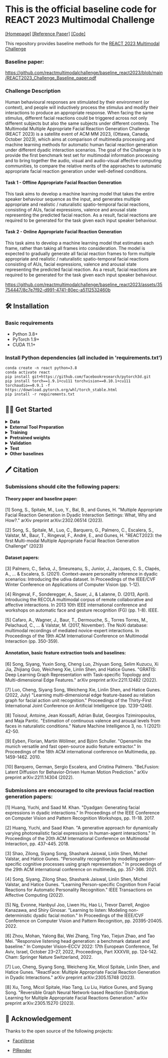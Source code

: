 # This is the official baseline code for REACT 2023 Multimodal Challenge
[[Homepage]](https://sites.google.com/cam.ac.uk/react2023/home)  [[Reference Paper]](https://arxiv.org/abs/2302.06514) [[Code]](https://github.com/reactmultimodalchallenge/baseline_react2023)

This repository provides baseline methods for the [REACT 2023 Multimodal Challenge](https://sites.google.com/cam.ac.uk/react2023/home)

### Baseline paper:
https://github.com/reactmultimodalchallenge/baseline_react2023/blob/main/REACT2023_Challenge_Baseline_paper.pdf

### Challenge Description
Human behavioural responses are stimulated by their environment (or context), and people will inductively process the stimulus and modify their interactions to produce an appropriate response. When facing the same stimulus, different facial reactions could be triggered across not only different subjects but also the same subjects under different contexts. The Multimodal Multiple Appropriate Facial Reaction Generation Challenge (REACT 2023) is a satellite event of ACM MM 2023, (Ottawa, Canada, October 2023), which aims at comparison of multimedia processing and machine learning methods for automatic human facial reaction generation under different dyadic interaction scenarios. The goal of the Challenge is to provide the first benchmark test set for multimodal information processing and to bring together the audio, visual and audio-visual affective computing communities, to compare the relative merits of the approaches to automatic appropriate facial reaction generation under well-defined conditions. 


#### Task 1 - Offline Appropriate Facial Reaction Generation
This task aims to develop a machine learning model that takes the entire speaker behaviour sequence as the input, and generates multiple appropriate and realistic / naturalistic spatio-temporal facial reactions, consisting of AUs, facial expressions, valence and arousal state representing the predicted facial reaction. As a result,  facial reactions are required to be generated for the task given each input speaker behaviour. 


#### Task 2 - Online Appropriate Facial Reaction Generation
This task aims to develop a machine learning model that estimates each frame, rather than taking all frames into consideration. The model is expected to gradually generate all facial reaction frames to form multiple appropriate and realistic / naturalistic spatio-temporal facial reactions consisting of AUs, facial expressions, valence and arousal state representing the predicted facial reaction. As a result,  facial reactions are required to be generated for the task given each input speaker behaviour. 


https://github.com/reactmultimodalchallenge/baseline_react2023/assets/35754447/8c7e7f92-d991-4741-80ec-a5112532460b

## 🛠️ Installation

### Basic requirements

- Python 3.8+ 
- PyTorch 1.9+
- CUDA 11.1+ 

### Install Python dependencies (all included in 'requirements.txt')

```shell
conda create -n react python=3.8
conda activate react
pip install git+https://github.com/facebookresearch/pytorch3d.git
pip install torch==1.9.1+cu111 torchvision==0.10.1+cu111 torchaudio==0.9.1 -f https://download.pytorch.org/whl/torch_stable.html
pip install -r requirements.txt
```


## 👨‍🏫 Get Started 

<details><summary> <b> Data </b> </summary>
<p>
 
**Challenge Data Description:**
- The REACT 2023 Multimodal Challenge Dataset is a compilation of recordings from the following three publicly available datasets for studying dyadic interactions: [NOXI](https://dl.acm.org/doi/10.1145/3136755.3136780), [RECOLA](https://ieeexplore.ieee.org/document/6553805) and [UDIVA](https://www.computer.org/csdl/proceedings-article/wacvw/2021/196700a001/1sZ3sn1GBxe). 

- Participants can apply for the data at our [Homepage](https://sites.google.com/cam.ac.uk/react2023/home).
   
**Data organization (`data/`) is listed below:**
```data/partition/modality/site/chat_index/person_index/clip_index/actual_data_files```
The example of data structure.
```
data
├── test
├── val
├── train
   ├── Video_files
       ├── NoXI
           ├── 010_2016-03-25_Paris
               ├── Expert_video
               ├── Novice_video
                   ├── 1
                       ├── 1.png
                       ├── ....
                       ├── 751.png
                   ├── ....
           ├── ....
       ├── RECOLA
       ├── UDIVA
   ├── Audio_files
       ├── NoXI
       ├── RECOLA
           ├── group-1
               ├── P25 
               ├── P26
                   ├── 1.wav
                   ├── ....
           ├── group-2
           ├── group-3
       ├── UDIVA
   ├── Emotion
       ├── NoXI
       ├── RECOLA
           ├── group-1
               ├── P25 
               ├── P26
                   ├── 1.csv
                   ├── ....
           ├── group-2
           ├── group-3
       ├── UDIVA
   ├── 3D_FV_files
       ├── NoXI
       ├── RECOLA
           ├── group-1
               ├── P25 
               ├── P26
                   ├── 1.npy
                   ├── ....
           ├── group-2
           ├── group-3
       ├── UDIVA
            
```
 
- The task is to predict one role's reaction ('Expert' or 'Novice',  'P25' or 'P26'....) to the other ('Novice' or 'Expert',  'P26' or 'P25'....).
- 3D_FV_files involve extracted 3DMM coefficients (including expression (52 dim), angle (3 dim) and translation (3 dim) coefficients.
- The frame rate of processed videos in each site is 25 (fps = 25), height = 256, width = 256. And each video clip has 751 frames (about 30s), The samping rate of audio files is 44100. 
- The csv files for baseline training and validation dataloader are now avaliable at 'data/train.csv' and 'data/val.csv'
 
 
</p>
</details>



<details><summary> <b> External Tool Preparation </b> </summary>
<p>

We use 3DMM coefficients to represent a 3D listener or speaker, and for further 3D-to-2D frame rendering. 
 
The baselines leverage [3DMM model](https://github.com/LizhenWangT/FaceVerse) to extract 3DMM coefficients, and render 3D facial reactions.  

- You should first download 3DMM (FaceVerse version 2 model) at this [page](https://github.com/LizhenWangT/FaceVerse) 
 
  and then put it in the folder (`external/FaceVerse/data/`).
 
  We provide our extracted 3DMM coefficients (which are used for our baseline visualisation) at [Google Drive] (https://drive.google.com/drive/folders/1RrTytDkkq520qUUAjTuNdmS6tCHQnqFu). 

  We also provide the mean_face, std_face and reference_full of 3DMM coefficients at [Google Drive](https://drive.google.com/drive/folders/1uVOOJzY3p2XjDESwH4FCjGO8epO7miK4). Please put them in the folder (`external/FaceVerse/`).

 
Then, we use a 3D-to-2D tool [PIRender](https://github.com/RenYurui/PIRender) to render final 2D facial reaction frames.
 
- We re-trained the PIRender, and the well-trained model is provided at the [checkpoint](https://drive.google.com/drive/folders/1Ys1u0jxVBxrmQZrcrQbm8tagOPNxrTUA). Please put it in the folder (`external/PIRender/`).
   
</p>
</details>


<details><summary> <b> Training </b>  </summary>
<p>
 
 <b>Trans-VAE</b>
- Running the following shell can start training Trans-VAE baseline:
 ```shell
 python train.py --batch-size 4  --gpu-ids 0  -lr 0.00001  --kl-p 0.00001 -e 50  -j 12  --outdir results/train_offline 
 ```
 &nbsp; or 
 
  ```shell
 python train.py --batch-size 4  --gpu-ids 0  -lr 0.00001  --kl-p 0.00001 -e 50  -j 12  --window-size 16 --outdir results/train_offline 
 ```
 
 <b>BeLFusion</b>
 - First train the variational autoencoder (VAE):
```shell
python train_belfusion.py config=config/1_belfusion_vae.yaml name=All_VAEv2_W50
```
 
 - Once finished, you will be able to train the offline/online variants of BeLFusion with the desired value for k:
```shell
python train_belfusion.py config=config/2_belfusion_ldm.yaml name=<NAME> arch.args.k=<INT (1 or 10)> arch.args.online=<BOOL>
```

 
</p>
</details>

<details><summary> <b> Pretrained weights </b>  </summary>
 If you would rather skip training, download the following checkpoints and put them inside the folder './results'.
<p>
 
 <b>Trans-VAE</b>: [download](https://drive.google.com/drive/folders/1tyLQnQj1e2SMArBkc3gHDZVHwSr_GEod?usp=share_link)
 
 <b>BeLFusion</b>: [download](https://ubarcelona-my.sharepoint.com/:f:/g/personal/germanbarquero_ub_edu/EvF9K27g_DFPp2MS_8OqkmwBYGzUKs7J3QmkidbRLVSt6Q?e=WCJ2JU)
 
</details>

<details><summary> <b> Validation </b>  </summary>
<p>
 Follow this to evaluate Trans-VAE or BeLFusion after training, or downloading the pretrained weights.
 
- Before validation, run the following script to get the martix (defining appropriate neighbours in val set):
 ```shell
 cd tool
 python matrix_split.py --dataset-path ./data --partition val
 ```
&nbsp;  Please put files (`data_indices.csv`, `Approprirate_facial_reaction.npy` and `val.csv`) in the folder `./data/`.
  
- Then, evaluate a trained model on val set and run:

 ```shell
python evaluate.py  --resume ./results/train_offline/best_checkpoint.pth  --gpu-ids 1  --outdir results/val_offline --split val
```
 
&nbsp; or
 
```shell
python evaluate.py  --resume ./results/train_online/best_checkpoint.pth  --gpu-ids 1  --online --outdir results/val_online --split val
```
 
- For computing FID (FRRea), run the following script:

```
python -m pytorch_fid  ./results/val_offline/fid/real  ./results/val_offline/fid/fake
```
</p>
</details>




<details><summary> <b> Test </b>  </summary>
<p>
 Follow this to evaluate Trans-VAE or BeLFusion after training, or downloading the pretrained weights.
 
- Before testing, run the following script to get the martix (defining appropriate neighbours in test set):
 ```shell
 cd tool
 python matrix_split.py --dataset-path ./data --partition test
 ```
&nbsp;  Please put files (`data_indices.csv`, `Approprirate_facial_reaction.npy` and `test.csv`) in the folder `./data/`.
  
- Then, evaluate a trained model on test set and run:

 ```shell
python evaluate.py  --resume ./results/train_offline/best_checkpoint.pth  --gpu-ids 1  --outdir results/test_offline --split test
```
 
&nbsp; or
 
```shell
python evaluate.py  --resume ./results/train_online/best_checkpoint.pth  --gpu-ids 1  --online --outdir results/test_online --split test
```

 
- For computing FID (FRRea), run the following script:

```
python -m pytorch_fid  ./results/test_offline/fid/real  ./results/test_offline/fid/fake
```
</p>
</details>



<details><summary> <b> Other baselines </b>  </summary>
<p>
 
- Run the following script to sequentially evaluate the naive baselines presented in the paper:
 ```shell
 python run_baselines.py --split SPLIT
 ```
 SPLIT can be `val` or `test`.
</p>
</details>



## 🖊️ Citation

### Submissions should cite the following papers:

#### Theory paper and baseline paper:

[1] Song, S., Spitale, M., Luo, Y., Bal, B., and Gunes, H. "Multiple Appropriate Facial Reaction Generation in Dyadic Interaction Settings: What, Why and How?." arXiv preprint arXiv:2302.06514 (2023).

[2] Song, S., Spitale, M., Luo, C., Barquero, G., Palmero, C., Escalera, S., Valstar, M., Baur, T., Ringeval, F.,  André, E., and Gunes, H. "REACT2023: the first Multi-modal Multiple Appropriate Facial Reaction Generation Challenge" (2023)

#### Dataset papers:

[3] Palmero, C., Selva, J., Smeureanu, S., Junior, J., Jacques, C. S., Clapés, A., ... & Escalera, S. (2021). Context-aware personality inference in dyadic scenarios: Introducing the udiva dataset. In Proceedings of the IEEE/CVF Winter Conference on Applications of Computer Vision (pp. 1-12).

[4] Ringeval, F., Sonderegger, A., Sauer, J., & Lalanne, D. (2013, April). Introducing the RECOLA multimodal corpus of remote collaborative and affective interactions. In 2013 10th IEEE international conference and workshops on automatic face and gesture recognition (FG) (pp. 1-8). IEEE.

[5] Cafaro, A., Wagner, J., Baur, T., Dermouche, S., Torres Torres, M., Pelachaud, C., ... & Valstar, M. (2017, November). The NoXi database: multimodal recordings of mediated novice-expert interactions. In Proceedings of the 19th ACM International Conference on Multimodal Interaction (pp. 350-359).

#### Annotation, basic feature extraction tools and baselines:

[6] Song, Siyang, Yuxin Song, Cheng Luo, Zhiyuan Song, Selim Kuzucu, Xi Jia, Zhijiang Guo, Weicheng Xie, Linlin Shen, and Hatice Gunes. "GRATIS: Deep Learning Graph Representation with Task-specific Topology and Multi-dimensional Edge Features." arXiv preprint arXiv:2211.12482 (2022).

[7] Luo, Cheng, Siyang Song, Weicheng Xie, Linlin Shen, and Hatice Gunes. (2022, July) "Learning multi-dimensional edge feature-based au relation graph for facial action unit recognition." Proceedings of the Thirty-First International Joint Conference on Artificial Intelligence (pp. 1239-1246).

[8] Toisoul, Antoine, Jean Kossaifi, Adrian Bulat, Georgios Tzimiropoulos, and Maja Pantic. "Estimation of continuous valence and arousal levels from faces in naturalistic conditions." Nature Machine Intelligence 3, no. 1 (2021): 42-50.

[9] Eyben, Florian, Martin Wöllmer, and Björn Schuller. "Opensmile: the munich versatile and fast open-source audio feature extractor." In Proceedings of the 18th ACM international conference on Multimedia, pp. 1459-1462. 2010.

[10] Barquero, German, Sergio Escalera, and Cristina Palmero. "BeLFusion: Latent Diffusion for Behavior-Driven Human Motion Prediction." arXiv preprint arXiv:2211.14304 (2022). 


### Submissions are encouraged to cite previous facial reaction generation papers:

[1] Huang, Yuchi, and Saad M. Khan. "Dyadgan: Generating facial expressions in dyadic interactions." In Proceedings of the IEEE Conference on Computer Vision and Pattern Recognition Workshops, pp. 11-18. 2017.

[2] Huang, Yuchi, and Saad Khan. "A generative approach for dynamically varying photorealistic facial expressions in human-agent interactions." In Proceedings of the 20th ACM International Conference on Multimodal Interaction, pp. 437-445. 2018.

[3] Shao, Zilong, Siyang Song, Shashank Jaiswal, Linlin Shen, Michel Valstar, and Hatice Gunes. "Personality recognition by modelling person-specific cognitive processes using graph representation." In proceedings of the 29th ACM international conference on multimedia, pp. 357-366. 2021.

[4] Song, Siyang, Zilong Shao, Shashank Jaiswal, Linlin Shen, Michel Valstar, and Hatice Gunes. "Learning Person-specific Cognition from Facial Reactions for Automatic Personality Recognition." IEEE Transactions on Affective Computing (2022).

[5] Ng, Evonne, Hanbyul Joo, Liwen Hu, Hao Li, Trevor Darrell, Angjoo Kanazawa, and Shiry Ginosar. "Learning to listen: Modeling non-deterministic dyadic facial motion." In Proceedings of the IEEE/CVF Conference on Computer Vision and Pattern Recognition, pp. 20395-20405. 2022.

[6] Zhou, Mohan, Yalong Bai, Wei Zhang, Ting Yao, Tiejun Zhao, and Tao Mei. "Responsive listening head generation: a benchmark dataset and baseline." In Computer Vision–ECCV 2022: 17th European Conference, Tel Aviv, Israel, October 23–27, 2022, Proceedings, Part XXXVIII, pp. 124-142. Cham: Springer Nature Switzerland, 2022.

[7] Luo, Cheng, Siyang Song, Weicheng Xie, Micol Spitale, Linlin Shen, and Hatice Gunes. "ReactFace: Multiple Appropriate Facial Reaction Generation in Dyadic Interactions." arXiv preprint arXiv:2305.15748 (2023).

[8] Xu, Tong, Micol Spitale, Hao Tang, Lu Liu, Hatice Gunes, and Siyang Song. "Reversible Graph Neural Network-based Reaction Distribution Learning for Multiple Appropriate Facial Reactions Generation." arXiv preprint arXiv:2305.15270 (2023).

## 🤝 Acknowledgement
Thanks to the open source of the following projects:

- [FaceVerse](https://github.com/LizhenWangT/FaceVerse) &#8194;

- [PIRender](https://github.com/RenYurui/PIRender) &#8194;
